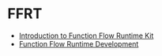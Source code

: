 # FFRT

- [Introduction to Function Flow Runtime Kit](ffrt-overview.md)
- [Function Flow Runtime Development](ffrt-development-guideline.md)
